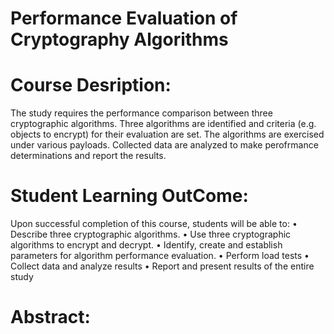 # Performance Evaluation of Cryptography Algorithms
# Course Desription: 
The study requires the performance comparison between three cryptographic algorithms. Three algorithms
are identified and criteria (e.g. objects to encrypt) for their evaluation are set. The algorithms are exercised
under various payloads. Collected data are analyzed to make perofrmance determinations and report the
results.

# Student Learning OutCome:
Upon successful completion of this course, students will be able to:
• Describe three cryptographic algorithms.
• Use three cryptographic algorithms to encrypt and decrypt.
• Identify, create and establish parameters for algorithm performance evaluation.
• Perform load tests
• Collect data and analyze results
• Report and present results of the entire study

# Abstract: 
